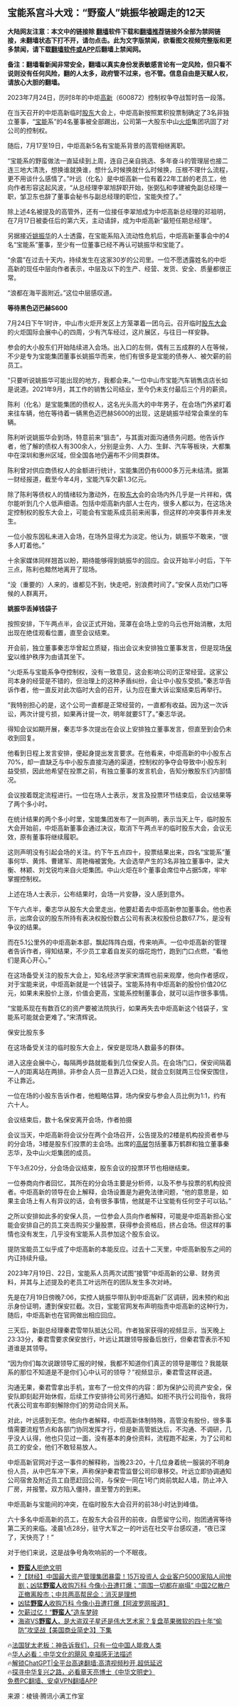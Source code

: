  <!-- 面包屑导航 --> <h2>宝能系宫斗大戏：“野蛮人”姚振华被踢走的12天</h2> <p class="notice"><b>大陆网友注意：本文中的链接除 <a href="https://github.com/bannedbook/fanqiang" >翻墙</a>软件下载和<a href="https://github.com/killgcd/justmysocks/blob/master/README.md">翻墙推荐</a>链接外全部为禁网链接，未翻墙状态下打不开，请勿点击。此为文字版禁闻，欲看图文视频完整版和更多禁闻，请下载<a href="https://github.com/bannedbook/fanqiang">翻墙软件或APP</a>后翻墙上禁闻网。</p><p>备注：翻墙看新闻非常安全，翻墙以真实身份发表敏感言论有一定风险，但只看不说则没有任何风险，翻的人太多，政府管不过来，也不管。信息自由是天赋人权，请放心大胆的翻墙。</b></p>  <div class="entry"> <p>2023年7月24日，历时8年的中炬<a href="https://www.bannedbook.org/bnews/tag/%e9%ab%98%e6%96%b0/" class="st_tag internal_tag" rel="tag" title="标签 高新 下的日志">高新</a>（600872）控制权争夺战暂时告一段落。</p> <p>在当天召开的中炬高新临时<a href="https://www.bannedbook.org/bnews/tag/%E8%82%A1%E4%B8%9C/" class="st_tag internal_tag" rel="tag" title="标签 股东 下的日志">股东</a>大会上，中炬高新按照累积投票制确定了3名非独立董事，“<a href="https://www.bannedbook.org/bnews/tag/%e5%ae%9d%e8%83%bd/" class="st_tag internal_tag" rel="tag" title="标签 宝能 下的日志">宝能</a>系”的4名董事被全部踢出，公司第一大股东中山<a href="https://www.bannedbook.org/bnews/tag/%E7%81%AB%E7%82%AC/" class="st_tag internal_tag" rel="tag" title="标签 火炬 下的日志">火炬</a>集团巩固了对公司的控制权。</p> <p>随后，7月17至19日，中炬高新5名有宝能系背景的高管相继离职。</p> <p>“宝能系的野蛮做法一直延续到上周，连自己亲自挑选、多年奋斗的管理层也接二连三地大清洗，想换谁就换谁，想什么时候换就什么时候换，压根不理什么流程，更不用谈什么感情了。”叶远（化名）是中炬高新一位有着22年工龄的老员工，他向作者形容这起风波，“从总经理李翠旭辞职开始，张弼弘和李建被免副总经理一职，邹卫东也辞了董事会秘书与副总经理的职位，宝能失控了。”</p> <p>除上述4名被提及的高管外，还有一位接任李翠旭成为中炬高新总经理的邓祖明，在7月17日被委任后的第六天，主动请辞，成为中炬高新“最短任期总经理”。</p> <p>另据接近<a href="https://www.bannedbook.org/bnews/tag/%E5%A7%9A%E6%8C%AF%E5%8D%8E/" class="st_tag internal_tag" rel="tag" title="标签 姚振华 下的日志">姚振华</a>的人士透露，在宝能系陷入流动性危机后，中炬高新董事会中的4名“宝能系”董事，至少有一位董事已经不再认可姚振华和宝能了。</p> <p>“余震”在过去十天内，持续发生在这家30岁的公司里。一位不愿透露姓名的中炬高新的现任中层向作者表示，中层及以下的生产、经营、发货、安全、质量都很正常。</p> <p>“浪都在海平面附近。”这位中层感叹道。</p> <p><strong>等待黑色迈巴赫S600</strong></p> <p>7月24日下午1时许，中山市火炬开发区上方笼罩着一团乌云。召开临时<a href="https://www.bannedbook.org/bnews/tag/%E8%82%A1%E4%B8%9C%E5%A4%A7%E4%BC%9A/" class="st_tag internal_tag" rel="tag" title="标签 股东大会 下的日志">股东大会</a>的火炬国际会展中心的四周，少有汽车经过，这片展区，与往日一样安静。</p> <p>参会的大小股东们开始陆续进入会场。出入口的左侧，偶有三五成群的人在等候，不少是专为宝能集团董事长姚振华而来，他们有很多是宝能的债券人、被欠薪的前员工。</p> <p>“只要听说姚振华可能出现的地方，我都会来。”一位中山市宝能汽车销售店店长如是说道。2021年9月，其工作的销售公司结业，至今仍未支付最后三个月的薪资。</p> <p>陈利（化名）是宝能集团的债权人，这名光头高大的中年男子，在会场门外紧盯着来往车辆，他在等待着一辆黑色迈巴赫S600的出现，这是姚振华经常会乘坐的车辆。</p> <p>陈利听说姚振华会到场，特意前来“狙击”，与其面对面沟通债务问题。他告诉作者，他了解的债权人有300余人，分别是业务、人力、生鲜、汽车等板块，大都集中在深圳和惠州区域，但全国各地仍遍布不少同类群体。</p> <p>陈利曾对供应商债权人的金额进行统计，宝能集团仍有6000多万元未结清。据第一财经报道，截至今年4月，宝能汽车欠薪1.3亿元。</p> <p>除了陈利等债权人的情绪较为激动外，在股<a href="https://www.bannedbook.org/bnews/tag/%E4%B8%9C%E5%A4%A7/" class="st_tag internal_tag" rel="tag" title="标签 东大 下的日志">东大</a>会的会场内外几乎是一片祥和，偶尔能听到几个人低声细语。包括中炬高新内部人士在内，很多人都以为，在这场决定控制权的股东大会上，可能会有宝能系成员前来闹事，但这样的冲突事件并未发生。</p> <p>一位小股东因私未进入会场，在场外显得尤为淡定。他认为，姚振华不敢来，“很多人盯着他。”</p> <p>十余家媒体同样翘首以盼，期待能够得到姚振华的回应。会议开始半小时后，下午三点，陈利也黯然地离开了现场。</p> <p>“没（重要的）人来的，谁都见不到，快走吧，别浪费时间了。”安保人员劝门口等候的人群离开。</p> <p><strong>姚振华丢掉钱袋子</strong></p> <p>按照安排，下午两点半，会议正式开始，笼罩在会场上空的乌云也开始消散，太阳出现在绝佳观看位置，直至会议结束。</p> <p>开会前，独立董事秦志华曾起立质疑，指出会议未安排独立董事发言，但是现场<a href="https://www.bannedbook.org/bnews/tag/%E4%BF%9D%E5%AE%89/" class="st_tag internal_tag" rel="tag" title="标签 保安 下的日志">保安</a>以维护秩序为由请其坐下。</p> <p>“火炬系与宝能系争夺控制权，没有一致意见，这会影响公司的正常经营。这家公司本身的经营是不错的，但治理上的这种矛盾纠纷，会让中小股东受损。”秦志华告诉作者，他一直反对此次临时大会的召开，认为应在重大诉讼案结束后再举行。</p> <p>“我特别担心的是，这个公司一直都是正常经营的，一直都有收益。因为这一次诉讼，两次计提亏损，如果再计提一次，明年就要ST了。”秦志华说。</p> <p>得知会议如期开展，秦志华多次提出在会议上安排独立董事发言，但直至到会仍未收到回复。</p> <p>他看到日程上发言安排，便起身提出发言要求。在他看来，中炬高新的中小股东占70%，却一直缺乏与中小股东直接沟通的渠道，控制权的争夺会导致中小股东利益受损，因此他希望在投票之前，有独立董事的发言机会，告知分散股东们内部情况。</p> <p>会议按着既定流程进行。一位在场人士表示，发言及投票环节结束后，会议结果等了两个多小时。</p> <p>在统计结果的两个多小时里，宝能集团发布了一则声明，表示当天上午，临时股东大会开始前，中炬高新董事会通过决议，取消下午两点半的临时股东大会，会议无效，原有董事将继续履职。</p>  <p>这则声明没有引起会场的关注。约下午五点四十，投票结果出来，四名“宝能系”董事何华、黄炜、曹建军、周艳梅被罢免。大会选举产生的3名非独立董事中，梁大衡、林颖、刘戈锐均来自火炬集团。中山火炬在8个董事会席位中占据5席，牢牢掌握控制权。</p> <p>上述在场人士表示，公布结果时，会场一片安静，没人感到意外。</p> <p>下午六点半，秦志华从股东大会里走出，他要赶着去中炬高新参加董事会。他也表示，出席会议的股东所持有表决权股份数占公司有表决权股份总数67.7%，是没有争议的结果。</p> <p>而在5.1公里外的中炬高新本部，飘起阵阵白烟，传来响声。一位中炬高新的管理者告诉作者，得知结果，不少员工拿着自发买的烟花炮竹，跑到门口点燃，“看他们是真心开心。”</p> <p>在这场备受关注的股东大会上，知名经济学家宋清辉也前来观摩，他向作者感叹，对于宝能来说，中炬高新就是一个钱袋子。宝能系持有中炬高新的股份价值20亿元，如果未来股价上涨，价值会更高，宝能系控制董事会，就可以运作很多事情。</p> <p>“宝能系现在有数百亿的资产要被法院执行，如果再失去中炬高新这个钱袋子，宝能系可能就会更难了。”宋清辉说。</p> <p>保安比股东多</p> <p>在这场备受关注的临时股东大会上，保安是现场人数最多的群体。</p> <p>进入这座会展中心，每隔两步路就能看到几位保安人员。在会场门口，保安间隔着一人的距离站在两排。非参会人员一旦靠近入口处，就会立刻就两三位保安围住，不让靠近。</p> <p>一位在场的小股东告诉作者，他粗略估算，场内保安与参会人员比例为1:1，约有六十人。</p> <p>会议结束后，数十名保安离开会场，作者拍摄</p> <p>会议当天，中炬高新将会议分在两个会场召开，公告提及的2楼是机构投资者参与的分会场，3楼是股东们投票的主会场。出席的<span class='wp_keywordlink_affiliate'><a href="https://www.bannedbook.org/bnews/ccpdope/" title="中共高层内幕" target="_blank">高层</a></span>包括董事万鹤群和独立董事秦志华，及中山火炬集团的成员。</p> <p>下午3点20分，分会场会议结束，股东会议的投票环节也相继结束。</p> <p>一位券商向作者回忆，其所在的分会场主要是分析师，以及不参与投票的机构投资者。中炬高新的领导在会上解释，会场设置是为避免法律问题，“他的意思是，如果主会场上有人有异议的话，会有很多事情，他就是不让宝能有任何空子可以钻。”</p>  <p>之所以安排如此多的安保人员，一位参会人员向作者解释，可能是中炬高新担心宝能会安排自己的员工突击购买少量股票，获得参会资格后，挤占会场。但这样的事情也没有发生，几乎没有宝能系人员参加这个股东会议。</p> <p>提防宝能员工似乎成了中炬高新的本能反应。过去十二天里，中炬高新股东之间的内讧持续升级。</p> <p>2023年7月19日、22日，宝能系人员两次试图“接管”中炬高新的公章、财务资料，并其与上述提及的老员工叶远所在的团队发生多次对峙。</p> <p>先是在7月19日傍晚7:06，实控人姚振华带队到中炬高新厂区调研，因未预约和出示身份证明，遭到保安拦截。次日，宝能官网发布声明指责中炬高新的这种行为，随后，中炬高新也在官网做出相应回应。</p> <p>三天后，新副总经理秦君雪带队抵达公司。作者独家获得的视频显示，当天晚上23:33分，秦君雪要求保安放行，叶远让其跟领导报备后放行，但秦君雪表示不知道谁是其领导。</p> <p>“因为你们每次说跟领导汇报的时候，我都不知道你们真正的领导是哪位？我能联系的那位不知道是不是你们心中认可的领导？”视频显示，秦君雪这样说道。</p> <p>沟通无果，秦君雪拿出手机，宣布了一份文件的内容：即为保护公司资产安全，保安队即刻起开始休假，后续工作安排待公司另行通知。如拒不执行公司指令，我将代表公司宣布即刻解除你们的劳动合同关系。</p> <p>对此，叶远感到无奈。他向作者解释，中炬高新体制特殊，高管没有股份，很多事情需要流程节点和各部门协同发挥才行，但是新高管抵达后，不沟通、不调研，几乎没人认得，他也只见过一面，没有基本的身份资料，流程跑不起来，为了公司和员工的安全，他们不敢轻易放人。</p> <p>中炬高新官网对于这一事件的解释称，当晚23:20，十几位身着统一服装的不明身份人员，从中巴车冲下来，声称保护秦君雪监督公司印章移交。叶远立即协调通知公司宿舍及附近员工自愿赶回公司，与保安一同在1号门岗前筑起人墙，防止冲入厂房，并报警。双方陷入僵持，直至警方的到来。</p> <p>中炬高新与宝能间的冲突，在临时股东大会召开的前38小时达到峰值。</p> <p>六十多名中炬高新的员工，在股东大会召开的前夜，自愿留守公司，抱团通宵等待第二天的来临。凌晨1点28分，驻守大军之一的叶远在社交平台感叹道，“夜已深了，天快亮了！”</p> <p>对于他们来说，这是战争号角吹响前的一个不眠夜。</p> <p></p> <!--<div id="taboola-mid-1"></div>--><ul class='op-related-articles' title='相关阅读'> <li><a href='https://www.bannedbook.org/bnews/ccpdope/20230904/1929287.html' target='_blank'><b>野蛮人</b>拒绝文明</a></li> <li><a href='https://www.bannedbook.org/bnews/bannedvideo/20230802/1915169.html' target='_blank'>?【财经】中国最大资产管理集团暴雷！15万投资人 企业客户5000家陷人间惨剧；凶猛<b>野蛮人</b>收购万科 今像小丑遭打爆；“周围一切都在崩塌” 中国2亿散户正撤离股市；中共两高帮民企：消灭是理想</a></li> <li><a href='https://www.bannedbook.org/bnews/topimagenews/20230802/1915072.html' target='_blank'>凶猛<b>野蛮人</b>收购万科 今像小丑遭打爆【阿波罗网报道】</a></li> <li><a href='https://www.bannedbook.org/bnews/finance/20230614/1896520.html' target='_blank'>欠薪过亿！“<b>野蛮人</b>”造车梦碎</a></li> <li><a href='https://www.bannedbook.org/bnews/bannedvideo/20210914/1655075.html' target='_blank'>海盗VS<b>野蛮人</b>，是大盗双子星还是伟大艺术家？复盘苹果微软的四十年“偷防”攻坚战【美国商业简史3】下集</a></li> </ul> <p class="texttj"> 🔥<a href="https://www.bannedbook.org/bnews/ssgc/20230219/1850782.html" target="_blank">法国犹太老板：神告诉我们，只有一位中国人能救人类</a><br/> 🔥<a href="https://www.bannedbook.org/bnews/comments/20220220/1694796.html" target="_blank">华人必看：中华文化的飓风 幸福感无法描述</a><br/> 🔥<a href="https://github.com/bannedbook/fanqiang/wiki/V2ray%E6%9C%BA%E5%9C%BA" target="_blank">解锁ChatGPT|全平台高速翻墙:高清视频秒开,超低延迟</a><br/> 🔥<a href="https://www.bannedbook.org/bnews/comments/20220808/1768773.html" target="_blank">探寻中华复兴之路，必看章天亮博士《中华文明史》</a><br/> <a href="https://github.com/bannedbook/fanqiang/wiki/%E7%A6%81%E9%97%BB%E7%BD%91%E5%AE%89%E5%8D%93%E7%BF%BB%E5%A2%99%E6%96%B0%E9%97%BBAPP" target="_blank">免费PC翻墙、安卓VPN翻墙APP</a><br/> </p> <p class="src-info">来源：棱镜·腾讯小满工作室 </p><a name='sharetosocial'></a> <div style="margin-bottom:5px;padding-bottom:5px;clear:both"> <div id="archive-pix-1" class="banner-ads"> <!-- AuctionX Display platform tag START --> <div id="27602x728x90x621x_ADSLOT1" clicktrack="%%CLICK_URL_ESC%%"></div>  <!-- AuctionX Display platform tag END --> </div> <div id="archive-pix-2" class="banner-ads"> <!-- AuctionX Display platform tag START --> <div id="27556x300x250x621x_ADSLOT1" clicktrack="%%CLICK_URL_ESC%%" style="margin:0 auto;text-align:center"></div>  <!-- AuctionX Display platform tag END --> </div> </div>  <div id="archive-pix-1" class="banner-ads"> <!-- AuctionX Display platform tag START --> <div id="27603x728x90x621x_ADSLOT1" clicktrack="%%CLICK_URL_ESC%%"></div>  <!-- AuctionX Display platform tag END --> </div> </div><!--END ENTRY--> 